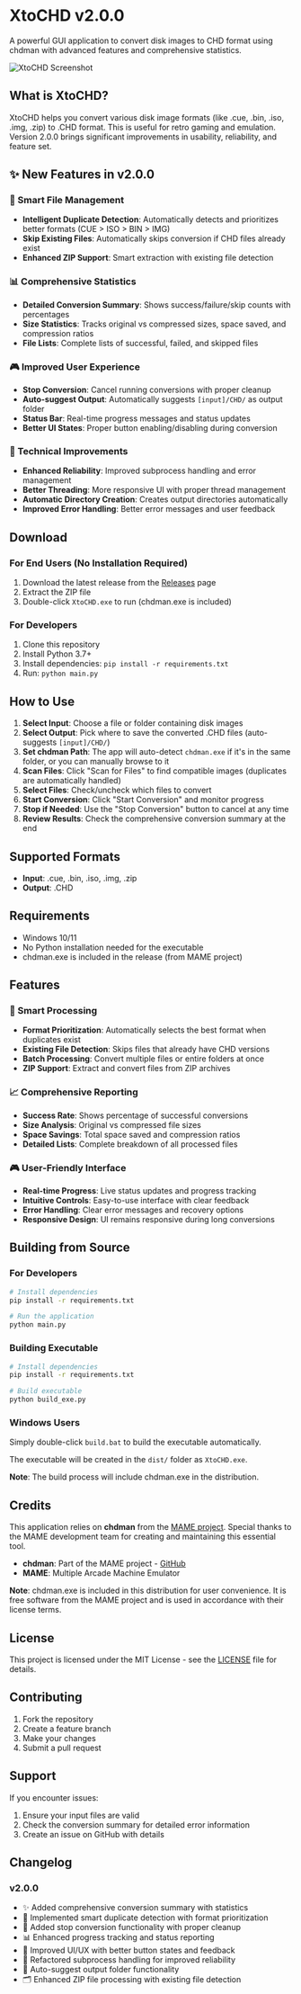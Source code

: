 # XtoCHD v2.0.0

A powerful GUI application to convert disk images to CHD format using chdman with advanced features and comprehensive statistics.

![XtoCHD Screenshot](screenshot.png)

## What is XtoCHD?

XtoCHD helps you convert various disk image formats (like .cue, .bin, .iso, .img, .zip) to .CHD format. This is useful for retro gaming and emulation. Version 2.0.0 brings significant improvements in usability, reliability, and feature set.

## ✨ New Features in v2.0.0

### 🎯 Smart File Management
- **Intelligent Duplicate Detection**: Automatically detects and prioritizes better formats (CUE > ISO > BIN > IMG)
- **Skip Existing Files**: Automatically skips conversion if CHD files already exist
- **Enhanced ZIP Support**: Smart extraction with existing file detection

### 📊 Comprehensive Statistics
- **Detailed Conversion Summary**: Shows success/failure/skip counts with percentages
- **Size Statistics**: Tracks original vs compressed sizes, space saved, and compression ratios
- **File Lists**: Complete lists of successful, failed, and skipped files

### 🎮 Improved User Experience
- **Stop Conversion**: Cancel running conversions with proper cleanup
- **Auto-suggest Output**: Automatically suggests `[input]/CHD/` as output folder
- **Status Bar**: Real-time progress messages and status updates
- **Better UI States**: Proper button enabling/disabling during conversion

### 🔧 Technical Improvements
- **Enhanced Reliability**: Improved subprocess handling and error management
- **Better Threading**: More responsive UI with proper thread management
- **Automatic Directory Creation**: Creates output directories automatically
- **Improved Error Handling**: Better error messages and user feedback

## Download

### For End Users (No Installation Required)
1. Download the latest release from the [Releases](https://github.com/yourusername/XtoCHD/releases) page
2. Extract the ZIP file
3. Double-click `XtoCHD.exe` to run (chdman.exe is included)

### For Developers
1. Clone this repository
2. Install Python 3.7+
3. Install dependencies: `pip install -r requirements.txt`
4. Run: `python main.py`

## How to Use

1. **Select Input**: Choose a file or folder containing disk images
2. **Select Output**: Pick where to save the converted .CHD files (auto-suggests `[input]/CHD/`)
3. **Set chdman Path**: The app will auto-detect `chdman.exe` if it's in the same folder, or you can manually browse to it
4. **Scan Files**: Click "Scan for Files" to find compatible images (duplicates are automatically handled)
5. **Select Files**: Check/uncheck which files to convert
6. **Start Conversion**: Click "Start Conversion" and monitor progress
7. **Stop if Needed**: Use the "Stop Conversion" button to cancel at any time
8. **Review Results**: Check the comprehensive conversion summary at the end

## Supported Formats

- **Input**: .cue, .bin, .iso, .img, .zip
- **Output**: .CHD

## Requirements

- Windows 10/11
- No Python installation needed for the executable
- chdman.exe is included in the release (from MAME project)

## Features

### 🎯 Smart Processing
- **Format Prioritization**: Automatically selects the best format when duplicates exist
- **Existing File Detection**: Skips files that already have CHD versions
- **Batch Processing**: Convert multiple files or entire folders at once
- **ZIP Support**: Extract and convert files from ZIP archives

### 📈 Comprehensive Reporting
- **Success Rate**: Shows percentage of successful conversions
- **Size Analysis**: Original vs compressed file sizes
- **Space Savings**: Total space saved and compression ratios
- **Detailed Lists**: Complete breakdown of all processed files

### 🎮 User-Friendly Interface
- **Real-time Progress**: Live status updates and progress tracking
- **Intuitive Controls**: Easy-to-use interface with clear feedback
- **Error Handling**: Clear error messages and recovery options
- **Responsive Design**: UI remains responsive during long conversions

## Building from Source

### For Developers
```bash
# Install dependencies
pip install -r requirements.txt

# Run the application
python main.py
```

### Building Executable
```bash
# Install dependencies
pip install -r requirements.txt

# Build executable
python build_exe.py
```

### Windows Users
Simply double-click `build.bat` to build the executable automatically.

The executable will be created in the `dist/` folder as `XtoCHD.exe`.

**Note**: The build process will include chdman.exe in the distribution.

## Credits

This application relies on **chdman** from the [MAME project](https://www.mamedev.org/). Special thanks to the MAME development team for creating and maintaining this essential tool.

- **chdman**: Part of the MAME project - [GitHub](https://github.com/mamedev/mame)
- **MAME**: Multiple Arcade Machine Emulator

**Note**: chdman.exe is included in this distribution for user convenience. It is free software from the MAME project and is used in accordance with their license terms.

## License

This project is licensed under the MIT License - see the [LICENSE](LICENSE) file for details.

## Contributing

1. Fork the repository
2. Create a feature branch
3. Make your changes
4. Submit a pull request

## Support

If you encounter issues:
1. Ensure your input files are valid
2. Check the conversion summary for detailed error information
3. Create an issue on GitHub with details

## Changelog

### v2.0.0
- ✨ Added comprehensive conversion summary with statistics
- 🎯 Implemented smart duplicate detection with format prioritization
- 🛑 Added stop conversion functionality with proper cleanup
- 📊 Enhanced progress tracking and status reporting
- 🎨 Improved UI/UX with better button states and feedback
- 🔧 Refactored subprocess handling for improved reliability
- 📁 Auto-suggest output folder functionality
- 🗂️ Enhanced ZIP file processing with existing file detection 